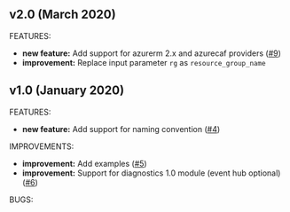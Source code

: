 ## v2.0 (March 2020)

FEATURES: 
* **new feature:**  Add support for azurerm 2.x and azurecaf providers ([#9](https://github.com/aztfmod/terraform-azurerm-caf-public-ip/issues/9))
* **improvement:** Replace input parameter ```rg``` as ```resource_group_name```

## v1.0 (January 2020)

FEATURES: 
* **new feature:**  Add support for naming convention ([#4](https://github.com/aztfmod/terraform-azurerm-caf-public-ip/issues/4))

IMPROVEMENTS:
* **improvement:** Add examples ([#5](https://github.com/aztfmod/terraform-azurerm-caf-virtual-network/issues/5)) 
* **improvement:** Support for diagnostics 1.0 module (event hub optional) ([#6](https://github.com/aztfmod/terraform-azurerm-caf-virtual-network/issues/6)) 

BUGS:
